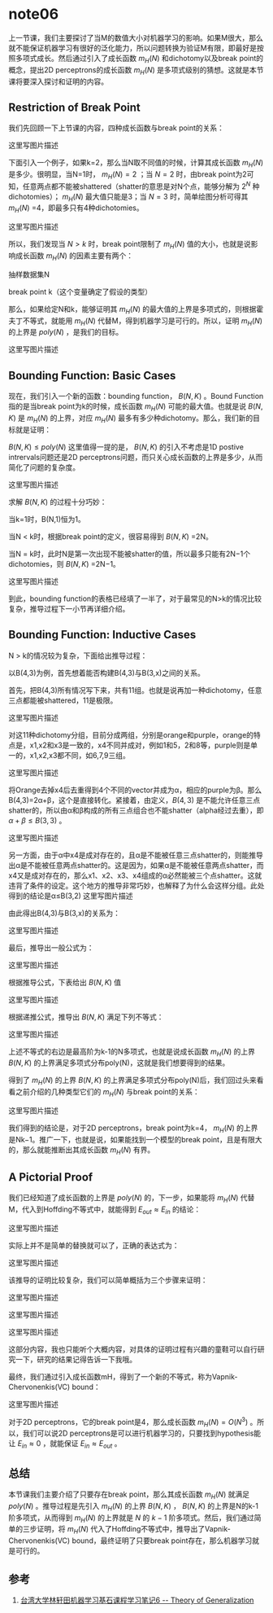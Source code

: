 # note06

上一节课，我们主要探讨了当M的数值大小对机器学习的影响。如果M很大，那么就不能保证机器学习有很好的泛化能力，所以问题转换为验证M有限，即最好是按照多项式成长。然后通过引入了成长函数 ${m_{H}(N)}$ 和dichotomy以及break point的概念，提出2D perceptrons的成长函数 ${m_{H}(N)}$ 是多项式级别的猜想。这就是本节课将要深入探讨和证明的内容。

## Restriction of Break Point

我们先回顾一下上节课的内容，四种成长函数与break point的关系：

这里写图片描述

下面引入一个例子，如果k=2，那么当N取不同值的时候，计算其成长函数 ${m_{H}(N)}$ 是多少。很明显，当N=1时， ${m_{H}(N) = 2}$ ；当 ${N=2}$ 时，由break point为2可知，任意两点都不能被shattered（shatter的意思是对N个点，能够分解为 ${2^{N}}$ 种dichotomies）； ${m_{H}(N)}$ 最大值只能是3；当 ${N=3}$ 时，简单绘图分析可得其 ${m_{H}(N)}$ =4，即最多只有4种dichotomies。

这里写图片描述

所以，我们发现当 ${N>k}$ 时，break point限制了 ${m_{H}(N)}$ 值的大小，也就是说影响成长函数 ${m_{H}(N)}$ 的因素主要有两个：

抽样数据集N

break point k（这个变量确定了假设的类型）

那么，如果给定N和k，能够证明其 ${m_{H}(N)}$ 的最大值的上界是多项式的，则根据霍夫丁不等式，就能用 ${m_{H}(N)}$ 代替M，得到机器学习是可行的。所以，证明 ${m_{H}(N)}$ 的上界是 ${poly(N)}$ ，是我们的目标。

这里写图片描述

## Bounding Function: Basic Cases

现在，我们引入一个新的函数：bounding function， ${B(N,K)}$ 。Bound Function指的是当break point为k的时候，成长函数 ${m_{H}(N)}$ 可能的最大值。也就是说 ${B(N,K)}$ 是 ${m_{H}(N)}$ 的上界，对应 ${m_{H}(N)}$ 最多有多少种dichotomy。那么，我们新的目标就是证明：

 ${B(N,K) ≤poly(N)}$
这里值得一提的是， ${B(N,K)}$ 的引入不考虑是1D postive intrervals问题还是2D perceptrons问题，而只关心成长函数的上界是多少，从而简化了问题的复杂度。

这里写图片描述

求解 ${B(N,K)}$ 的过程十分巧妙：

当k=1时，B(N,1)恒为1。

当N < k时，根据break point的定义，很容易得到 ${B(N,K)}$ =2N。

当N = k时，此时N是第一次出现不能被shatter的值，所以最多只能有2N−1个dichotomies，则 ${B(N,K)}$ =2N−1。

这里写图片描述

到此，bounding function的表格已经填了一半了，对于最常见的N>k的情况比较复杂，推导过程下一小节再详细介绍。

## Bounding Function: Inductive Cases

N > k的情况较为复杂，下面给出推导过程：

以B(4,3)为例，首先想着能否构建B(4,3)与B(3,x)之间的关系。

首先，把B(4,3)所有情况写下来，共有11组。也就是说再加一种dichotomy，任意三点都能被shattered，11是极限。

这里写图片描述

对这11种dichotomy分组，目前分成两组，分别是orange和purple，orange的特点是，x1,x2和x3是一致的，x4不同并成对，例如1和5，2和8等，purple则是单一的，x1,x2,x3都不同，如6,7,9三组。

这里写图片描述

将Orange去掉x4后去重得到4个不同的vector并成为α，相应的purple为β。那么B(4,3)=2α+β，这个是直接转化。紧接着，由定义，${B(4,3)}$ 是不能允许任意三点shatter的，所以由α和β构成的所有三点组合也不能shatter（alpha经过去重），即 ${α+β≤B(3,3)}$ 。

这里写图片描述

另一方面，由于α中x4是成对存在的，且α是不能被任意三点shatter的，则能推导出α是不能被任意两点shatter的。这是因为，如果α是不能被任意两点shatter，而x4又是成对存在的，那么x1、x2、x3、x4组成的α必然能被三个点shatter。这就违背了条件的设定。这个地方的推导非常巧妙，也解释了为什么会这样分组。此处得到的结论是α≤B(3,2)
这里写图片描述

由此得出B(4,3)与B(3,x)的关系为：

这里写图片描述

最后，推导出一般公式为：

这里写图片描述

根据推导公式，下表给出 ${B(N,K)}$ 值

这里写图片描述

根据递推公式，推导出 ${B(N,K)}$ 满足下列不等式：

这里写图片描述

上述不等式的右边是最高阶为k-1的N多项式，也就是说成长函数 ${m_{H}(N)}$ 的上界 ${B(N,K)}$ 的上界满足多项式分布poly(N)，这就是我们想要得到的结果。

得到了 ${m_{H}(N)}$ 的上界 ${B(N,K)}$ 的上界满足多项式分布poly(N)后，我们回过头来看看之前介绍的几种类型它们的 ${m_{H}(N)}$ 与break point的关系：

这里写图片描述

我们得到的结论是，对于2D perceptrons，break point为k=4， ${m_{H}(N)}$ 的上界是Nk−1。推广一下，也就是说，如果能找到一个模型的break point，且是有限大的，那么就能推断出其成长函数 ${m_{H}(N)}$ 有界。

## A Pictorial Proof

我们已经知道了成长函数的上界是 ${poly(N)}$ 的，下一步，如果能将 ${m_{H}(N)}$ 代替M，代入到Hoffding不等式中，就能得到 ${E_{out} ≈ E_{in}}$ 的结论：

这里写图片描述

实际上并不是简单的替换就可以了，正确的表达式为：

这里写图片描述

该推导的证明比较复杂，我们可以简单概括为三个步骤来证明：

这里写图片描述

这里写图片描述

这里写图片描述

这部分内容，我也只能听个大概内容，对具体的证明过程有兴趣的童鞋可以自行研究一下，研究的结果记得告诉一下我哦。

最终，我们通过引入成长函数mH，得到了一个新的不等式，称为Vapnik-Chervonenkis(VC) bound：

这里写图片描述

对于2D perceptrons，它的break point是4，那么成长函数 ${m_{H}(N) =O(N^3)}$ 。所以，我们可以说2D perceptrons是可以进行机器学习的，只要找到hypothesis能让 ${E_{in} ≈0}$ ，就能保证 ${E_{in} ≈ E_{out}}$ 。

## 总结

本节课我们主要介绍了只要存在break point，那么其成长函数 ${m_{H}(N)}$ 就满足 ${poly(N)}$ 。推导过程是先引入 ${m_{H}(N)}$ 的上界 ${B(N,K)}$ ， ${B(N,K)}$ 的上界是N的k-1阶多项式，从而得到 ${m_{H}(N)}$ 的上界就是 ${N}$ 的 ${k-1}$ 阶多项式。然后，我们通过简单的三步证明，将 ${m_{H}(N)}$ 代入了Hoffding不等式中，推导出了Vapnik-Chervonenkis(VC) bound，最终证明了只要break point存在，那么机器学习就是可行的。

## 参考

1. [台湾大学林轩田机器学习基石课程学习笔记6 -- Theory of Generalization](http://blog.csdn.net/red_stone1/article/details/71122928)